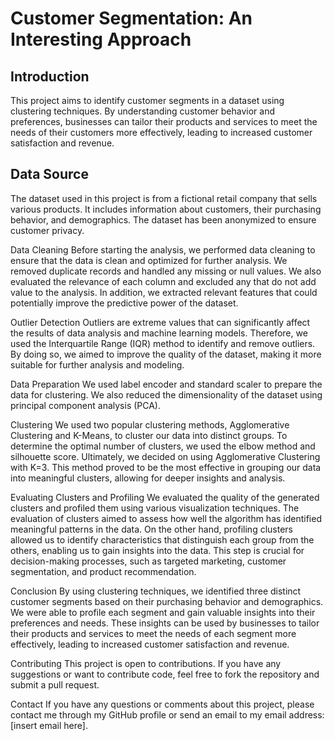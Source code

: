 # Customer Segmentation: An Interesting Approach

## Introduction
This project aims to identify customer segments in a dataset using clustering techniques. By understanding customer behavior and preferences, businesses can tailor their products and services to meet the needs of their customers more effectively, leading to increased customer satisfaction and revenue.

## Data Source
The dataset used in this project is from a fictional retail company that sells various products. It includes information about customers, their purchasing behavior, and demographics. The dataset has been anonymized to ensure customer privacy.

Data Cleaning
Before starting the analysis, we performed data cleaning to ensure that the data is clean and optimized for further analysis. We removed duplicate records and handled any missing or null values. We also evaluated the relevance of each column and excluded any that do not add value to the analysis. In addition, we extracted relevant features that could potentially improve the predictive power of the dataset.

Outlier Detection
Outliers are extreme values that can significantly affect the results of data analysis and machine learning models. Therefore, we used the Interquartile Range (IQR) method to identify and remove outliers. By doing so, we aimed to improve the quality of the dataset, making it more suitable for further analysis and modeling.

Data Preparation
We used label encoder and standard scaler to prepare the data for clustering. We also reduced the dimensionality of the dataset using principal component analysis (PCA).

Clustering
We used two popular clustering methods, Agglomerative Clustering and K-Means, to cluster our data into distinct groups. To determine the optimal number of clusters, we used the elbow method and silhouette score. Ultimately, we decided on using Agglomerative Clustering with K=3. This method proved to be the most effective in grouping our data into meaningful clusters, allowing for deeper insights and analysis.

Evaluating Clusters and Profiling
We evaluated the quality of the generated clusters and profiled them using various visualization techniques. The evaluation of clusters aimed to assess how well the algorithm has identified meaningful patterns in the data. On the other hand, profiling clusters allowed us to identify characteristics that distinguish each group from the others, enabling us to gain insights into the data. This step is crucial for decision-making processes, such as targeted marketing, customer segmentation, and product recommendation.

Conclusion
By using clustering techniques, we identified three distinct customer segments based on their purchasing behavior and demographics. We were able to profile each segment and gain valuable insights into their preferences and needs. These insights can be used by businesses to tailor their products and services to meet the needs of each segment more effectively, leading to increased customer satisfaction and revenue.

Contributing
This project is open to contributions. If you have any suggestions or want to contribute code, feel free to fork the repository and submit a pull request.

Contact
If you have any questions or comments about this project, please contact me through my GitHub profile or send an email to my email address: [insert email here].
